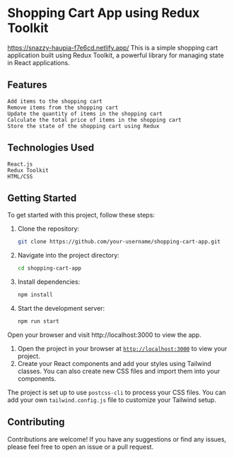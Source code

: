 # Shopping Cart App using Redux Toolkit
https://snazzy-haupia-f7e6cd.netlify.app/
This is a simple shopping cart application built using Redux Toolkit, a powerful library for managing state in React applications.

## Features
    Add items to the shopping cart
    Remove items from the shopping cart
    Update the quantity of items in the shopping cart
    Calculate the total price of items in the shopping cart
    Store the state of the shopping cart using Redux

## Technologies Used
    React.js
    Redux Toolkit
    HTML/CSS

## Getting Started
To get started with this project, follow these steps:

1. Clone the repository:
    ```sh
    git clone https://github.com/your-username/shopping-cart-app.git
    ```

2. Navigate into the project directory:
    ```sh
    cd shopping-cart-app
    ```

3. Install dependencies:
    ```sh
    npm install
    ```


4. Start the development server:
    ```sh
    npm run start
    ```


Open your browser and visit http://localhost:3000 to view the app.

1. Open the project in your browser at [`http://localhost:3000`](http://localhost:3000) to view your project.
1. Create your React components and add your styles using Tailwind classes. You can also create new CSS files and import them into your components.

The project is set up to use `postcss-cli` to process your CSS files. You can add your own `tailwind.config.js` file to customize your Tailwind setup.

## Contributing

Contributions are welcome! If you have any suggestions or find any issues, please feel free to open an issue or a pull request.
